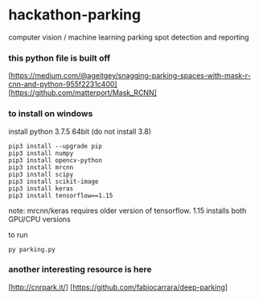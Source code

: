 # hackathon-parking
computer vision / machine learning parking spot detection and reporting

### this python file is built off
[https://medium.com/@ageitgey/snagging-parking-spaces-with-mask-r-cnn-and-python-955f2231c400]
[https://github.com/matterport/Mask_RCNN]

### to install on windows
install python 3.7.5 64bit (do not install 3.8)
```
pip3 install --upgrade pip
pip3 install numpy
pip3 install opencv-python
pip3 install mrcnn
pip3 install scipy
pip3 install scikit-image
pip3 install keras
pip3 install tensorflow==1.15
```
note: mrcnn/keras requires older version of tensorflow. 1.15 installs both GPU/CPU versions

to run
```
py parking.py
```

### another interesting resource is here
[http://cnrpark.it/]
[https://github.com/fabiocarrara/deep-parking]
